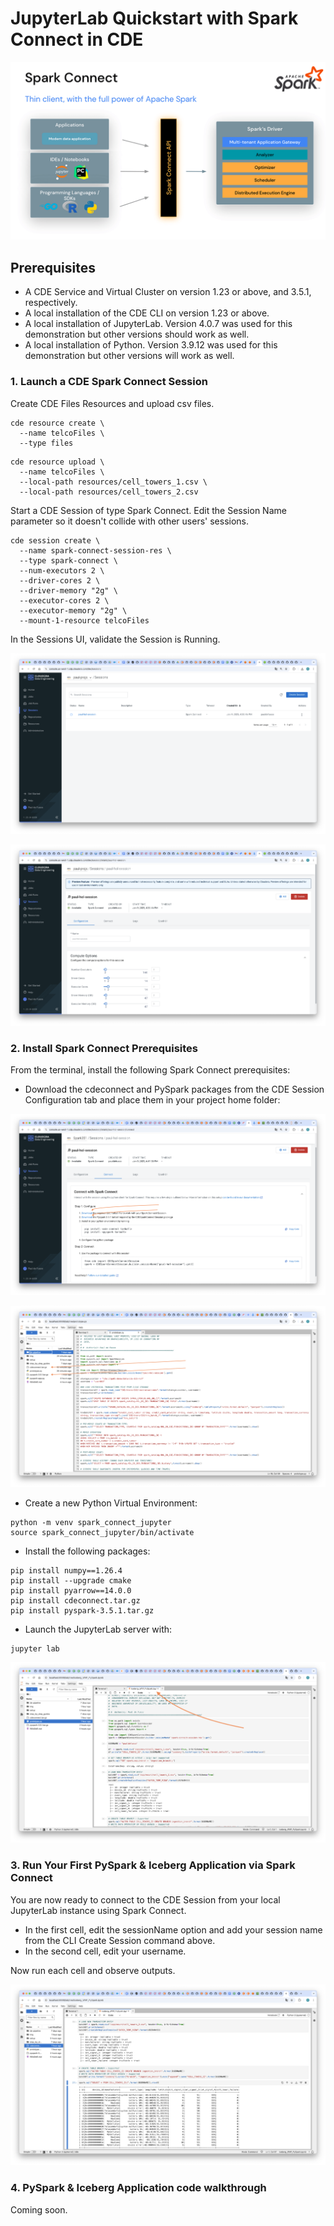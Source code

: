 # JupyterLab Quickstart with Spark Connect in CDE

![alt text](../../img/sparkconnect-large.png)

## Prerequisites

* A CDE Service and Virtual Cluster on version 1.23 or above, and 3.5.1, respectively.
* A local installation of the CDE CLI on version 1.23 or above.
* A local installation of JupyterLab. Version 4.0.7 was used for this demonstration but other versions should work as well.
* A local installation of Python. Version 3.9.12 was used for this demonstration but other versions will work as well.

### 1. Launch a CDE Spark Connect Session

Create CDE Files Resources and upload csv files.

```
cde resource create \
  --name telcoFiles \
  --type files
```

```
cde resource upload \
  --name telcoFiles \
  --local-path resources/cell_towers_1.csv \
  --local-path resources/cell_towers_2.csv
```

Start a CDE Session of type Spark Connect. Edit the Session Name parameter so it doesn't collide with other users' sessions.

```
cde session create \
  --name spark-connect-session-res \
  --type spark-connect \
  --num-executors 2 \
  --driver-cores 2 \
  --driver-memory "2g" \
  --executor-cores 2 \
  --executor-memory "2g" \
  --mount-1-resource telcoFiles
```

In the Sessions UI, validate the Session is Running.

![alt text](../../img/cde_session_validate_1.png)

![alt text](../../img/cde_session_validate_2.png)

### 2. Install Spark Connect Prerequisites

From the terminal, install the following Spark Connect prerequisites:

* Download the cdeconnect and PySpark packages from the CDE Session Configuration tab and place them in your project home folder:

![alt text](../../img/cde_spark_connect_download_deps.png)

![alt text](../../img/cde_spark_connect_project_home.png)

* Create a new Python Virtual Environment:

```
python -m venv spark_connect_jupyter
source spark_connect_jupyter/bin/activate
```

* Install the following packages:

```
pip install numpy==1.26.4
pip install --upgrade cmake
pip install pyarrow==14.0.0
pip install cdeconnect.tar.gz  
pip install pyspark-3.5.1.tar.gz
```

* Launch the JupyterLab server with:

```
jupyter lab
```

![alt text](../../img/launch_cde_spark_connect_jupyter.png)


### 3. Run Your First PySpark & Iceberg Application via Spark Connect

You are now ready to connect to the CDE Session from your local JupyterLab instance using Spark Connect.

* In the first cell, edit the sessionName option and add your session name from the CLI Create Session command above.
* In the second cell, edit your username.

Now run each cell and observe outputs.

![alt text](../../img/cde_spark_connect_notebook_outputs.png)

### 4. PySpark & Iceberg Application code walkthrough

Coming soon.
